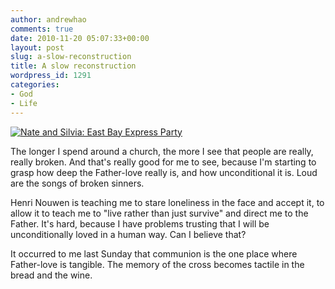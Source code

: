 ```yaml
---
author: andrewhao
comments: true
date: 2010-11-20 05:07:33+00:00
layout: post
slug: a-slow-reconstruction
title: A slow reconstruction
wordpress_id: 1291
categories:
- God
- Life
---
```


[![Nate and Silvia: East Bay Express Party](http://farm5.static.flickr.com/4094/4869362192_786c234d0e.jpg)](http://www.flickr.com/photos/andrewhao/4869362192/)

The longer I spend around a church, the more I see that people are really, really broken. And that's really good for me to see, because I'm starting to grasp how deep the Father-love really is, and how unconditional it is. Loud are the songs of broken sinners.

Henri Nouwen is teaching me to stare loneliness in the face and accept it, to allow it to teach me to "live rather than just survive" and direct me to the Father. It's hard, because I have problems trusting that I will be unconditionally loved in a human way. Can I believe that?

It occurred to me last Sunday that communion is the one place where Father-love is tangible. The memory of the cross becomes tactile in the bread and the wine.
